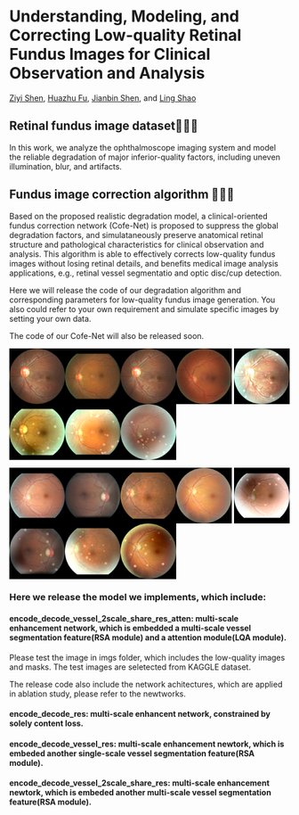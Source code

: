 # Understanding, Modeling, and Correcting Low-quality Retinal Fundus Images for Clinical Observation and Analysis

[Ziyi Shen](https://sites.google.com/site/ziyishenmi/), [Huazhu Fu](https://hzfu.github.io/), [Jianbin Shen](http://iitlab.bit.edu.cn/mcislab/~shenjianbing/), and [Ling Shao](https://scholar.google.com/citations?user=z84rLjoAAAAJ&hl=en)

## **Retinal fundus image dataset**:rocket::rocket::rocket:

In this work, we analyze the ophthalmoscope imaging system and model the reliable degradation of major inferior-quality factors, including uneven illumination, blur, and artifacts.

## **Fundus image correction algorithm** :thought_balloon::thought_balloon::thought_balloon:

Based on the proposed realistic degradation model, a clinical-oriented fundus correction network (Cofe-Net) is proposed to suppress the global degradation factors, and simulataneously preserve anatomical retinal structure and pathological characteristics for clinical observation and analysis.
This algorithm is able to effectively corrects low-quality fundus images without losing retinal details, and benefits medical image analysis applications, e.g., retinal vessel segmentatio and optic disc/cup detection.

Here we will release the code of our degradation algorithm and corresponding parameters for low-quality fundus image generation.
You also could refer to your own requirement and simulate specific images by setting your own data. 

The code of our Cofe-Net will also be released soon.

<img src="./img/101_left.png" width = "100" height = "100" align=center /><img src="./img/1060_right.png" width = "100" height = "100" align=center /><img src="./img/101_left.png" width = "100" height = "100" align=center /><img src="./img/1125_left.png" width = "100" height = "100" align=center /> <img src="./img/101_left_fuse.png" width = "100" height = "100" align=center /><img src="./img/106_left_fuse.png" width = "100" height = "100" align=center /><img src="./img/1060_right_fuse.png" width = "100" height = "100" align=center /><img src="./img/1125_left_fuse.png" width = "100" height = "100" align=center />

<img src="./img/10079_right.png" width = "100" height = "100" align=center /><img src="./img/10084_left.png" width = "100" height = "100" align=center /><img src="./img/10089_left.png" width = "100" height = "100" align=center /><img src="./img/10106_left.png" width = "100" height = "100" align=center /> <img src="./img/10079_right_fuse.png" width = "100" height = "100" align=center /><img src="./img/10084_left_fuse.png" width = "100" height = "100" align=center /><img src="./img/10089_left_fuse.png" width = "100" height = "100" align=center /><img src="./img/10106_left_fuse.png" width = "100" height = "100" align=center />

### Here we release the model we implements, which include:

#### encode_decode_vessel_2scale_share_res_atten: multi-scale enhancement network, which is embedded a multi-scale vessel segmentation feature(RSA module) and a attention module(LQA module).

Please test the image in imgs folder, which includes the low-quality images and masks. The test images are seletected from KAGGLE dataset.

The release code also include the network achitectures, which are applied in ablation study, please refer to the newtworks.

#### encode_decode_res: multi-scale enhancent network, constrained by solely content loss.

#### encode_decode_vessel_res: multi-scale enhancement newtork, which is embeded another single-scale vessel segmentation feature(RSA module).

#### encode_decode_vessel_2scale_share_res: multi-scale enhancement newtork, which is embeded another multi-scale vessel segmentation feature(RSA module).
